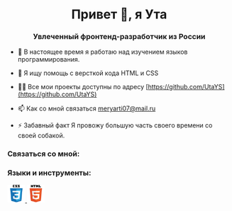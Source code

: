 <h1 align="center"> Привет 👋, я Ута</h1>
<h3 align="center"> Увлеченный фронтенд-разработчик из России</h3>

- 🔭 В настоящее время я работаю над изучением языков программирования.

- 🤝 Я ищу помощь с  версткой кода HTML и CSS

- 👨‍💻 Все мои проекты доступны по адресу [https://github.com/UtaYS](https://github.com/UtaYS)

- 📫 Как со мной связаться meryarti07@mail.ru

- ⚡ Забавный факт  Я провожу большую часть своего времени со своей собакой.

<h3 align="left"> Связаться со мной: </h3>
<p align="left">
</p>

<h3 align="left"> Языки и инструменты: </h3>
<p align="left"> <a href="https://www.w3schools.com/css/" target="_blank" rel="noreferrer"> <img src="https://raw.githubusercontent.com/devicons/devicon/master/icons/css3/css3-original-wordmark.svg" alt="css3" width="40" height="40" /> </a> <a href="https://www.w3.org/html/" target="_blank" rel="noreferrer"> <img src="https://raw.githubusercontent.com/devicons/devicon/master/icons/html5/html5-original-wordmark.svg" alt="html5" width="40" height="40"/> </a> </p>
